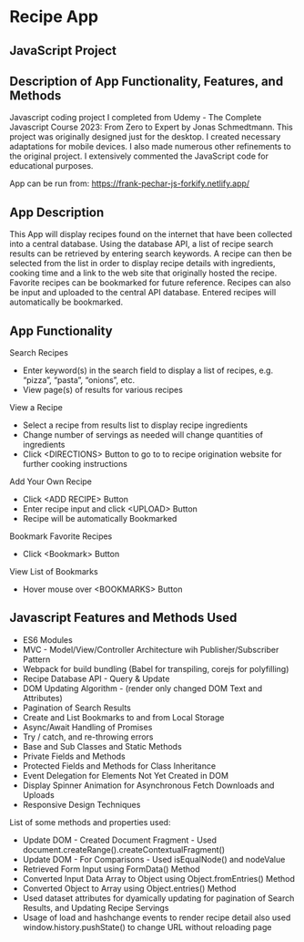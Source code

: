 # Recipe App
## JavaScript Project
## Description of App Functionality, Features, and Methods

Javascript coding project I completed from Udemy - The Complete Javascript Course 2023: From Zero to Expert by Jonas Schmedtmann. This project was originally designed just for the desktop. I created necessary adaptations for mobile devices. I also made numerous other refinements to the original project. I extensively commented the JavaScript code for educational purposes.

App can be run from: https://frank-pechar-js-forkify.netlify.app/

## App Description

This App will display recipes found on the internet that have been collected into a central database. Using the database API, a list of recipe search results can be retrieved by entering search keywords. A recipe can then be selected from the list in order to display recipe details with ingredients, cooking time and a link to the web site that originally hosted the recipe. Favorite recipes can be bookmarked for future reference. Recipes can also be input and uploaded to the central API database. Entered recipes will automatically be bookmarked.

## App Functionality

Search Recipes
- Enter keyword(s) in the search field to display a list of recipes, e.g. “pizza”, “pasta”, “onions”, etc.
- View page(s) of results for various recipes

View a Recipe
- Select a recipe from results list to display recipe ingredients
- Change number of servings as needed will change quantities of ingredients
- Click &lt;DIRECTIONS&gt; Button to go to to recipe origination website for further cooking instructions

Add Your Own Recipe
- Click &lt;ADD RECIPE&gt; Button
- Enter recipe input and click &lt;UPLOAD&gt; Button
- Recipe will be automatically Bookmarked

Bookmark Favorite Recipes
- Click &lt;Bookmark&gt; Button

View List of Bookmarks
- Hover mouse over &lt;BOOKMARKS&gt; Button

## Javascript Features and Methods Used

- ES6 Modules
- MVC - Model/View/Controller Architecture wih Publisher/Subscriber Pattern
- Webpack for build bundling (Babel for transpiling, corejs for polyfilling)
- Recipe Database API - Query & Update
- DOM Updating Algorithm - (render only changed DOM Text and Attributes)
- Pagination of Search Results
- Create and List Bookmarks to and from Local Storage
- Async/Await Handling of Promises
- Try / catch, and re-throwing errors 
- Base and Sub Classes and Static Methods
- Private Fields and Methods
- Protected Fields and Methods for Class Inheritance
- Event Delegation for Elements Not Yet Created in DOM
- Display Spinner Animation for Asynchronous Fetch Downloads and Uploads
- Responsive Design Techniques 

List of some methods and properties used:

- Update DOM - Created Document Fragment - Used document.createRange().createContextualFragment() 
- Update DOM - For Comparisons - Used isEqualNode() and nodeValue
- Retrieved Form Input using FormData() Method 
- Converted Input Data Array to Object using Object.fromEntries() Method
- Converted Object to Array using Object.entries() Method
- Used dataset attributes for dyamically updating for pagination of Search Results, and Updating Recipe Servings
- Usage of load and hashchange events to render recipe detail also used window.history.pushState() to change URL without reloading page
